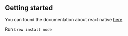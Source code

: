 ## Getting started

You can found the documentation about react native [here](https://reactnative.dev/docs/getting-started).

Run `brew install node`